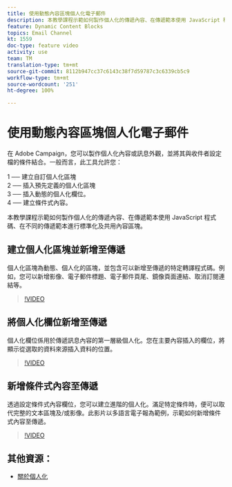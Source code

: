 ```yaml
---
title: 使用動態內容區塊個人化電子郵件
description: 本教學課程示範如何製作個人化的傳遞內容、在傳遞範本使用 JavaScript 程式碼、在不同的傳遞範本進行標準化及共用內容區塊。
feature: Dynamic Content Blocks
topics: Email Channel
kt: 1559
doc-type: feature video
activity: use
team: TM
translation-type: tm+mt
source-git-commit: 8112b947cc37c6143c38f7d59787c3c6339cb5c9
workflow-type: tm+mt
source-wordcount: '251'
ht-degree: 100%

---
```



# 使用動態內容區塊個人化電子郵件

在 Adobe Campaign，您可以製作個人化內容或訊息外觀，並將其與收件者設定檔的條件結合。一般而言，此工具允許您：

1 ── 建立自訂個人化區塊\
2 ── 插入預先定義的個人化區塊\
3 ── 插入動態的個人化欄位。\
4 ── 建立條件式內容。

本教學課程示範如何製作個人化的傳遞內容、在傳遞範本使用 JavaScript 程式碼、在不同的傳遞範本進行標準化及共用內容區塊。

## 建立個人化區塊並新增至傳遞

個人化區塊為動態、個人化的區塊，並包含可以新增至傳遞的特定轉譯程式碼。例如，您可以新增影像、電子郵件標題、電子郵件頁尾、鏡像頁面連結、取消訂閱連結等。

>[!VIDEO](https://video.tv.adobe.com/v/24924?quality=12)

## 將個人化欄位新增至傳遞

個人化欄位係用於傳遞訊息內容的第一層級個人化。您在主要內容插入的欄位，將顯示從選取的資料來源插入資料的位置。

>[!VIDEO](https://video.tv.adobe.com/v/24925?quality=12)

## 新增條件式內容至傳遞

透過設定條件式內容欄位，您可以建立進階的個人化。滿足特定條件時，便可以取代完整的文本區塊及/或影像。此影片以多語言電子報為範例，示範如何新增條件式內容至傳遞。

>[!VIDEO](https://video.tv.adobe.com/v/24926?quality=12)

## 其他資源：

* [關於個人化](https://docs.adobe.com/content/help/zh-Hant/campaign-classic/using/sending-messages/personalizing-deliveries/about-personalization.html)
